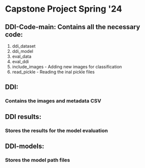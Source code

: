 # Capstone Project Spring '24

## DDI-Code-main: Contains all the necessary code: 
  1. ddi_dataset
  2. ddi_model
  3. eval_data
  4. eval_ddi
  5. include_images - Adding new images for classification
  6. read_pickle - Reading the inal pickle files

## DDI: 
### Contains the images and metadata CSV

## DDI results: 
### Stores the results for the model evaluation

## DDI-models:
### Stores the model path files
